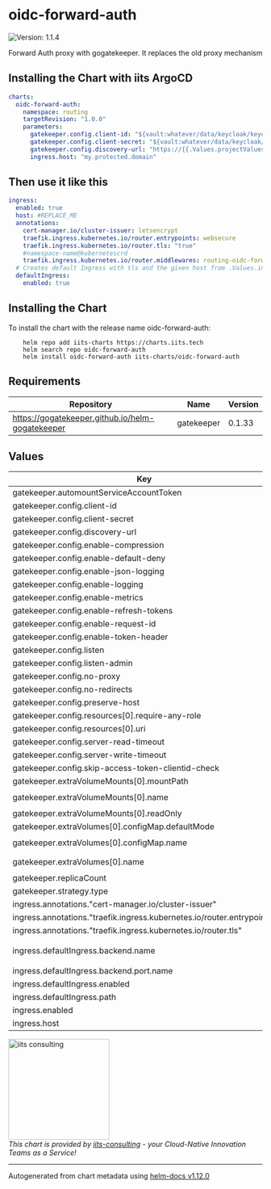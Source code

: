 # oidc-forward-auth

![Version: 1.1.4](https://img.shields.io/badge/Version-1.1.4-informational?style=flat-square)

Forward Auth proxy with gogatekeeper. It replaces the old proxy mechanism

## Installing the Chart with iits ArgoCD

```yaml
charts:
  oidc-forward-auth:
    namespace: routing
    targetRevision: "1.0.0"
    parameters:
      gatekeeper.config.client-id: "${vault:whatever/data/keycloak/keycloak_proxy_admin#client_id}"
      gatekeeper.config.client-secret: "${vault:whatever/data/keycloak/keycloak_proxy_admin#client_secret}"
      gatekeeper.config.discovery-url: "https://{{.Values.projectValues.authDomain}}/realms/{{.Values.projectValues.context}}"
      ingress.host: "my.protected.domain"
```

## Then use it like this

```yaml
ingress:
  enabled: true
  host: #REPLACE_ME
  annotations:
    cert-manager.io/cluster-issuer: letsencrypt
    traefik.ingress.kubernetes.io/router.entrypoints: websecure
    traefik.ingress.kubernetes.io/router.tls: "true"
    #namespace-name@kubernetescrd
    traefik.ingress.kubernetes.io/router.middlewares: routing-oidc-forward-auth@kubernetescrd
  # Creates default Ingress with tls and the given host from .Values.ingress.host
  defaultIngress:
    enabled: true
```

## Installing the Chart

To install the chart with the release name oidc-forward-auth:

```shell
    helm repo add iits-charts https://charts.iits.tech
    helm search repo oidc-forward-auth
    helm install oidc-forward-auth iits-charts/oidc-forward-auth
```

## Requirements

| Repository | Name | Version |
|------------|------|---------|
| https://gogatekeeper.github.io/helm-gogatekeeper | gatekeeper | 0.1.33 |

## Values

| Key | Type | Default | Description |
|-----|------|---------|-------------|
| gatekeeper.automountServiceAccountToken | bool | `true` |  |
| gatekeeper.config.client-id | string | `"REPLACE_ME"` |  |
| gatekeeper.config.client-secret | string | `"REPLACE_ME"` |  |
| gatekeeper.config.discovery-url | string | `"REPLACE_ME"` |  |
| gatekeeper.config.enable-compression | bool | `true` |  |
| gatekeeper.config.enable-default-deny | bool | `false` |  |
| gatekeeper.config.enable-json-logging | bool | `true` |  |
| gatekeeper.config.enable-logging | bool | `false` |  |
| gatekeeper.config.enable-metrics | bool | `false` |  |
| gatekeeper.config.enable-refresh-tokens | bool | `false` |  |
| gatekeeper.config.enable-request-id | bool | `true` |  |
| gatekeeper.config.enable-token-header | bool | `false` |  |
| gatekeeper.config.listen | string | `"0.0.0.0:3000"` |  |
| gatekeeper.config.listen-admin | string | `":4000"` |  |
| gatekeeper.config.no-proxy | bool | `true` |  |
| gatekeeper.config.no-redirects | bool | `false` |  |
| gatekeeper.config.preserve-host | bool | `true` |  |
| gatekeeper.config.resources[0].require-any-role | bool | `true` |  |
| gatekeeper.config.resources[0].uri | string | `"/*"` |  |
| gatekeeper.config.server-read-timeout | string | `"300s"` |  |
| gatekeeper.config.server-write-timeout | string | `"300s"` |  |
| gatekeeper.config.skip-access-token-clientid-check | bool | `true` |  |
| gatekeeper.extraVolumeMounts[0].mountPath | string | `"/tmp"` |  |
| gatekeeper.extraVolumeMounts[0].name | string | `"oidc-forward-auth-no-permission-link"` |  |
| gatekeeper.extraVolumeMounts[0].readOnly | bool | `true` |  |
| gatekeeper.extraVolumes[0].configMap.defaultMode | int | `511` |  |
| gatekeeper.extraVolumes[0].configMap.name | string | `"oidc-forward-auth-no-permission-link"` |  |
| gatekeeper.extraVolumes[0].name | string | `"oidc-forward-auth-no-permission-link"` |  |
| gatekeeper.replicaCount | int | `1` |  |
| gatekeeper.strategy.type | string | `"RollingUpdate"` |  |
| ingress.annotations."cert-manager.io/cluster-issuer" | string | `"letsencrypt"` |  |
| ingress.annotations."traefik.ingress.kubernetes.io/router.entrypoints" | string | `"websecure"` |  |
| ingress.annotations."traefik.ingress.kubernetes.io/router.tls" | string | `"true"` |  |
| ingress.defaultIngress.backend.name | string | `"{{$.Release.Name}}-gatekeeper"` |  |
| ingress.defaultIngress.backend.port.name | string | `"proxy"` |  |
| ingress.defaultIngress.enabled | bool | `true` |  |
| ingress.defaultIngress.path | string | `"/oauth"` |  |
| ingress.enabled | bool | `true` |  |
| ingress.host | string | `nil` |  |

<img src="https://iits-consulting.de/wp-content/uploads/2021/08/iits-logo-2021-red-square-xl.png"
alt="iits consulting" id="logo" width="200" height="200">
<br>
*This chart is provided by [iits-consulting](https://iits-consulting.de/) - your Cloud-Native Innovation Teams as a Service!*

----------------------------------------------
Autogenerated from chart metadata using [helm-docs v1.12.0](https://github.com/norwoodj/helm-docs/releases/v1.12.0)